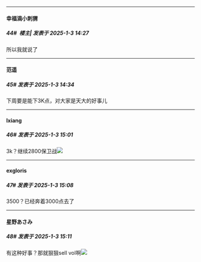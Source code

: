 ﻿
*****

####  幸福滴小刺猬  
##### 44#         楼主| 发表于 2025-1-3 14:27

所以我就说了


*****

####  范遥  
##### 45#       发表于 2025-1-3 14:34

下周要是能下3K点，对大家是天大的好事儿


*****

####  lxiang  
##### 46#       发表于 2025-1-3 15:01

3k？继续2800保卫战<img src="https://static.saraba1st.com/image/smiley/face2017/049.png" referrerpolicy="no-referrer">


*****

####  exgloris  
##### 47#       发表于 2025-1-3 15:08

3500？已经奔着3000点去了

*****

####  星野あさみ  
##### 48#       发表于 2025-1-3 15:11

有这种好事？那就狠狠sell vol啊<img src="https://static.saraba1st.com/image/smiley/face2017/037.png" referrerpolicy="no-referrer">

